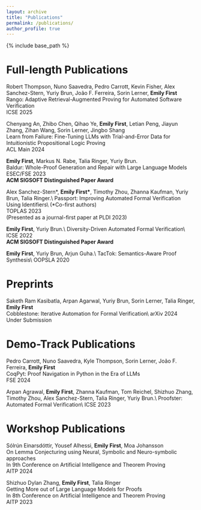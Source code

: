 ```yaml
---
layout: archive
title: "Publications"
permalink: /publications/
author_profile: true
---
```


{% include base_path %}


Full-length Publications 
======
Robert Thompson, Nuno Saavedra, Pedro Carrott, Kevin Fisher, Alex Sanchez-Stern, Yuriy Brun, João F. Ferreira, Sorin Lerner, **Emily First**\
Rango: Adaptive Retrieval-Augmented Proving for Automated Software Verification\
ICSE 2025

Chenyang An, Zhibo Chen, Qihao Ye, **Emily First**, Letian Peng, Jiayun Zhang, Zihan Wang, Sorin Lerner, Jingbo Shang\
Learn from Failure: Fine-Tuning LLMs with Trial-and-Error Data for Intuitionistic Propositional Logic Proving\
ACL Main 2024

**Emily First**, Markus N. Rabe, Talia Ringer, Yuriy Brun.\
Baldur: Whole-Proof Generation and Repair with Large Language Models\
ESEC/FSE 2023\
**ACM SIGSOFT Distinguished Paper Award**

Alex Sanchez-Stern\*, **Emily First\***, Timothy Zhou, Zhanna Kaufman, Yuriy Brun, Talia Ringer.\ 
Passport: Improving Automated Formal Verification Using Identifiers\ (*Co-first authors)\
TOPLAS 2023\
(Presented as a journal-first paper at PLDI 2023)

**Emily First**, Yuriy Brun.\ 
Diversity-Driven Automated Formal Verification\  
ICSE 2022\
**ACM SIGSOFT Distinguished Paper Award**

**Emily First**, Yuriy Brun, Arjun Guha.\ 
TacTok: Semantics-Aware Proof Synthesis\ 
OOPSLA 2020

Preprints
======
Saketh Ram Kasibatla, Arpan Agarwal, Yuriy Brun, Sorin Lerner, Talia Ringer, **Emily First**\
Cobblestone: Iterative Automation for Formal Verification\ 
arXiv 2024\
Under Submission

Demo-Track Publications
======
Pedro Carrott, Nuno Saavedra, Kyle Thompson, Sorin Lerner, João F. Ferreira, **Emily First**\
CoqPyt: Proof Navigation in Python in the Era of LLMs\
FSE 2024 

Arpan Agrawal, **Emily First**, Zhanna Kaufman, Tom Reichel, Shizhuo Zhang, Timothy Zhou,  Alex Sanchez-Stern, Talia Ringer, Yuriy Brun.\ 
Proofster: Automated Formal Verification\ 
ICSE 2023


Workshop Publications 
======
Sólrún Einarsdóttir, Yousef Alhessi, **Emily First**, Moa Johansson\
On Lemma Conjecturing using Neural, Symbolic and Neuro-symbolic approaches\
In 9th Conference on Artificial Intelligence and Theorem Proving\
AITP 2024

Shizhuo Dylan Zhang, **Emily First**, Talia Ringer\
Getting More out of Large Language Models for Proofs\
In 8th Conference on Artificial Intelligence and Theorem Proving\
AITP 2023
